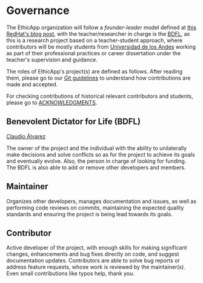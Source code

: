 # Governance

The EthicApp organization will follow a *founder-leader* model defined at [this RedHat's blog post](https://www.redhat.com/en/blog/understanding-open-source-governance-models), with the teacher/researcher in charge is the [BDFL](#benevolent-dictator-for-life-bdfl), as this is a research project based on a teacher-student approach, where contributors will be mostly students from [Universidad de los Andes](https://www.uandes.cl/) working as part of their professional practices or career dissertation under the teacher's supervision and guidance.

The roles of EthicApp's project(s) are defined as follows. After reading them, please go to our [Git guidelines](./Guidelines/git-workflow.md) to understand how contributions are made and accepted.

For checking contributions of historical relevant contributors and students, please go to [ACKNOWLEDGMENTS](./ACKNOWLEDGMENTS.md).

## Benevolent Dictator for Life (BDFL)

[Claudio Álvarez](https://github.com/claudio-alvarez)

The owner of the project and the individual with the ability to unilaterally make decisions and solve conflicts so as for the project to achieve its goals and eventually evolve. Also, the person in charge of looking for funding. The BDFL is also able to add or remove other developers and members.

## Maintainer

Organizes other developers, manages documentation and issues, as well as performing code reviews on commits, maintaining the expected quality standards and ensuring the project is being lead towards its goals.

## Contributor

Active developer of the project, with enough skills for making significant changes, enhancements and bug fixes directly on code, and suggest documentation updates. Contributors are able to solve bug reports or address feature requests, whose work is reviewed by the maintainer(s). Even small contributions like typos help, thank you.
